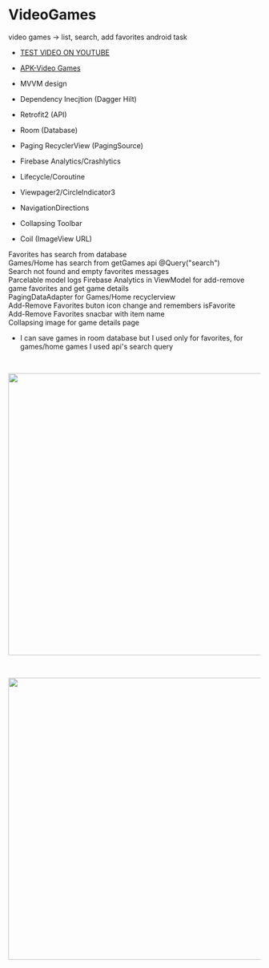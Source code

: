# VideoGames
 video games -> list, search, add favorites android task
 
 - <p><a href="https://www.youtube.com/watch?v=u5soD6a_mCQ">TEST VIDEO ON YOUTUBE</a></p>
 - [APK-Video Games](/app-release.apk)
 
 - MVVM design<br>
 - Dependency Inecjtion (Dagger Hilt)<br>
 - Retrofit2 (API)<br>
 - Room (Database)<br>
 - Paging RecyclerView (PagingSource)<br>
 - Firebase Analytics/Crashlytics<br>
 - Lifecycle/Coroutine<br>
 - Viewpager2/CircleIndicator3<br>
 - NavigationDirections<br>
 - Collapsing Toolbar<br>
 - Coil (ImageView URL)<br>
 
 Favorites has search from database<br>
 Games/Home has search from getGames api @Query("search")<br>
 Search not found and empty favorites messages<br>
 Parcelable model logs Firebase Analytics in ViewModel for add-remove game favorites and get game details<br>
 PagingDataAdapter for Games/Home recyclerview<br>
 Add-Remove Favorites buton icon change and remembers isFavorite<br>
 Add-Remove Favorites snacbar with item name<br>
 Collapsing image for game details page<br>
 
 - I can save games in room database but I used only for favorites, for games/home games I used api's search query
 
 <br>
 <p align="center">
   <img width="999" height="563" src="https://user-images.githubusercontent.com/34456517/118413550-91189380-b6a8-11eb-9594-be30f35278a2.png">
</p><br>

<p align="center">
   <img width="999" height="563" src="https://user-images.githubusercontent.com/34456517/118413549-907ffd00-b6a8-11eb-8bb9-64743badb070.png">
</p><br>
